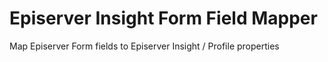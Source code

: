 # Episerver Insight Form Field Mapper
Map Episerver Form fields to Episerver Insight / Profile properties
